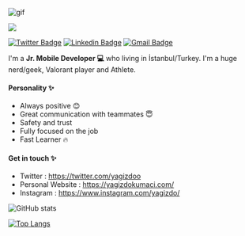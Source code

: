 ![gif](https://giphy.com/gifs/brooklynninenine-fox-broadcasting-e7PP9dnzislEyjoENu)

<img src="https://profile-counter.glitch.me/yagizdo/count.svg" />

[![Twitter Badge](https://img.shields.io/badge/-@Yagizdoo-1ca0f1?style=flat-square&labelColor=1ca0f1&logo=twitter&logoColor=white&link=https://twitter.com/oguz_sh)](https://twitter.com/Yagizdoo)
[![Linkedin Badge](https://img.shields.io/badge/-yagizdo-blue?style=flat-square&logo=Linkedin&logoColor=white&link=https://www.linkedin.com/in/oguzhanince/)](https://www.linkedin.com/in/yagizdo/)
[![Gmail Badge](https://img.shields.io/badge/-dokumaciyagiz@gmail.com-c14438?style=flat-square&logo=Gmail&logoColor=white&link=mailto:oguzhan824@gmail.com)](mailto:dokumaciyagiz@gmail.com)

I'm a **Jr. Mobile Developer 💻** who living in İstanbul/Turkey. I'm a huge nerd/geek, Valorant player and Athlete.

#### Personality ✨
- Always positive 😊
- Great communication with teammates 😇
- Safety and trust
- Fully focused on the job 
- Fast Learner 🔥 


#### Get in touch ✨
- Twitter : https://twitter.com/yagizdoo
- Personal Website : https://yagizdokumaci.com/
- Instagram : https://www.instagram.com/yagizdo/

![GitHub stats](https://github-readme-stats.vercel.app/api?username=yagizdo&show_icons=true&count_private=true)  

[![Top Langs](https://github-readme-stats.vercel.app/api/top-langs/?username=yagizdo&layout=compact)](https://github.com/oguzsh/github-readme-stats)

